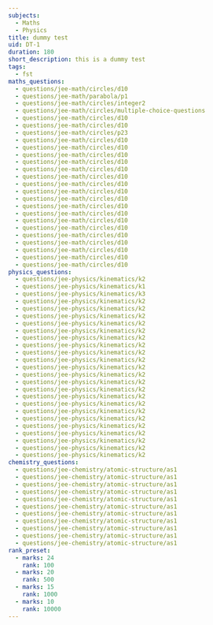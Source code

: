 ```yaml
---
subjects:
  - Maths
  - Physics
title: dummy test
uid: DT-1
duration: 180
short_description: this is a dummy test
tags:
  - fst
maths_questions:
  - questions/jee-math/circles/d10
  - questions/jee-math/parabola/p1
  - questions/jee-math/circles/integer2
  - questions/jee-math/circles/multiple-choice-questions
  - questions/jee-math/circles/d10
  - questions/jee-math/circles/d10
  - questions/jee-math/circles/p23
  - questions/jee-math/circles/d10
  - questions/jee-math/circles/d10
  - questions/jee-math/circles/d10
  - questions/jee-math/circles/d10
  - questions/jee-math/circles/d10
  - questions/jee-math/circles/d10
  - questions/jee-math/circles/d10
  - questions/jee-math/circles/d10
  - questions/jee-math/circles/d10
  - questions/jee-math/circles/d10
  - questions/jee-math/circles/d10
  - questions/jee-math/circles/d10
  - questions/jee-math/circles/d10
  - questions/jee-math/circles/d10
  - questions/jee-math/circles/d10
  - questions/jee-math/circles/d10
  - questions/jee-math/circles/d10
  - questions/jee-math/circles/d10
physics_questions:
  - questions/jee-physics/kinematics/k2
  - questions/jee-physics/kinematics/k1
  - questions/jee-physics/kinematics/k3
  - questions/jee-physics/kinematics/k2
  - questions/jee-physics/kinematics/k2
  - questions/jee-physics/kinematics/k2
  - questions/jee-physics/kinematics/k2
  - questions/jee-physics/kinematics/k2
  - questions/jee-physics/kinematics/k2
  - questions/jee-physics/kinematics/k2
  - questions/jee-physics/kinematics/k2
  - questions/jee-physics/kinematics/k2
  - questions/jee-physics/kinematics/k2
  - questions/jee-physics/kinematics/k2
  - questions/jee-physics/kinematics/k2
  - questions/jee-physics/kinematics/k2
  - questions/jee-physics/kinematics/k2
  - questions/jee-physics/kinematics/k2
  - questions/jee-physics/kinematics/k2
  - questions/jee-physics/kinematics/k2
  - questions/jee-physics/kinematics/k2
  - questions/jee-physics/kinematics/k2
  - questions/jee-physics/kinematics/k2
  - questions/jee-physics/kinematics/k2
  - questions/jee-physics/kinematics/k2
chemistry_questions:
  - questions/jee-chemistry/atomic-structure/as1
  - questions/jee-chemistry/atomic-structure/as1
  - questions/jee-chemistry/atomic-structure/as1
  - questions/jee-chemistry/atomic-structure/as1
  - questions/jee-chemistry/atomic-structure/as1
  - questions/jee-chemistry/atomic-structure/as1
  - questions/jee-chemistry/atomic-structure/as1
  - questions/jee-chemistry/atomic-structure/as1
  - questions/jee-chemistry/atomic-structure/as1
  - questions/jee-chemistry/atomic-structure/as1
  - questions/jee-chemistry/atomic-structure/as1
rank_preset:
  - marks: 24
    rank: 100
  - marks: 20
    rank: 500
  - marks: 15
    rank: 1000
  - marks: 10
    rank: 10000
---
```

